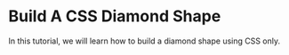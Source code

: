 # Build A CSS Diamond Shape

In this tutorial, we will learn how to build a diamond shape using CSS only.
